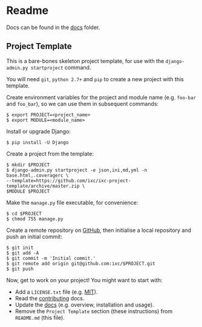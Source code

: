 # Readme

Docs can be found in the [docs](docs/index.md) folder.

## Project Template

This is a bare-bones skeleton project template, for use with the
`django-admin.py startproject` command.

You will need `git`, `python 2.7+` and `pip` to create a new project with this
template.

Create environment variables for the project and module name (e.g. `foo-bar`
and `foo_bar`), so we can use them in subsequent commands:

    $ export PROJECT=<project_name>
    $ export MODULE=<module_name>

Install or upgrade Django:

    $ pip install -U Django

Create a project from the template:

    $ mkdir $PROJECT
    $ django-admin.py startproject -e json,ini,md,yml -n base.html,.coveragerc \
    --template=https://github.com/ixc/ixc-project-template/archive/master.zip \
    $MODULE $PROJECT

Make the `manage.py` file executable, for convenience:

    $ cd $PROJECT
    $ chmod 755 manage.py

Create a remote repository on [GitHub](https://github.com), then initialise a
local repository and push an initial commit:

    $ git init
    $ git add -A
    $ git commit -m 'Initial commit.'
    $ git remote add origin git@github.com:ixc/$PROJECT.git
    $ git push

Now, get to work on your project! You might want to start with:

  * Add a `LICENSE.txt` file (e.g.
    [MIT](http://choosealicense.com/licenses/mit/)).
  * Read the [contributing](docs/contributing.md) docs.
  * Update the [docs](docs/index.md) (e.g. overview, installation and usage).
  * Remove the `Project Template` section (these instructions) from `README.md`
    (this file).
